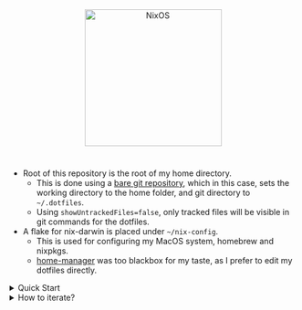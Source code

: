 <div align="center">
    <img alt="NixOS" src="https://fmlab.no/assets/images/typing-anime.gif" width="240px"/>
    <h1></h1>
</div>

  - Root of this repository is the root of my home directory.
    - This is done using a [bare git repository](https://git-scm.com/book/en/v2/Git-on-the-Server-Getting-Git-on-a-Server), which in this case, sets the working directory to the home folder, and git directory to `~/.dotfiles`.
    - Using `showUntrackedFiles=false`, only tracked files will be visible in git commands for the dotfiles.
  - A flake for nix-darwin is placed under `~/nix-config`.
    - This is used for configuring my MacOS system, homebrew and nixpkgs.
    - [home-manager](https://github.com/nix-community/home-manager) was too blackbox for my taste, as I prefer to edit my dotfiles directly.

<details>
<summary>Quick Start</summary>
<br>

1. Install `git` the "apple-way".

```bash
xcode-select --install
```

2. Install Nix using the [determinate system installer](https://github.com/DeterminateSystems/nix-installer).

```bash
curl --proto '=https' --tlsv1.2 -sSf -L https://install.determinate.systems/nix | sh -s -- install
```

3. Clone this repository to root of home directory.

```bash
git clone --bare https://github.com/frealmyr/dotfiles.git $HOME/.dotfiles/

DOTFILES='--git-dir=$HOME/.dotfiles/ --work-tree=$HOME'
git $DOTFILES checkout && \
git $DOTFILES reset --hard && \
git $DOTFILES pull && \
git $DOTFILES config status.showUntrackedFiles no
```

4. Build and use the flake for nix-darwin.

```bash
nix run nix-darwin -- switch --flake ~/nix-config
```

5. Reboot for good measure.

</details>

<details>
<summary>How to iterate?</summary>
<br>

Dotfiles can be added to git using a alias:

```bash
alias dotfiles='/usr/bin/git --git-dir=$HOME/.dotfiles/ --work-tree=$HOME'
dotfiles status
dotfiles add ~/.config/something.conf
dotfiles commit -m "punny msg"
dotfiles push -u origin macos
```

Changes made to Nix-darwin flake, can be rolled out using this command:

```bash
darwin-rebuild switch --flake ~/nix-config
```
</details>
